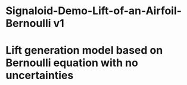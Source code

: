 # Signaloid-Demo-Lift-of-an-Airfoil-Bernoulli v1

# Lift generation model based on Bernoulli equation with no uncertainties
